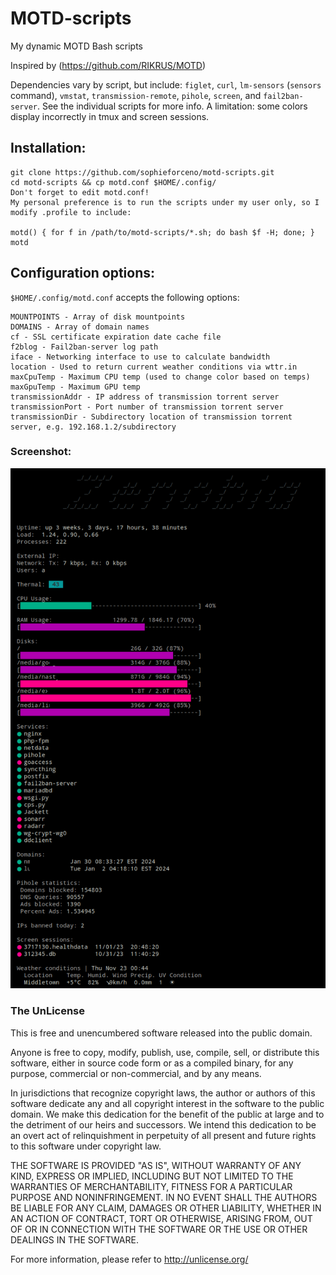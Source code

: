 # MOTD-scripts
My dynamic MOTD Bash scripts

Inspired by (https://github.com/RIKRUS/MOTD)

Dependencies vary by script, but include: `figlet`, `curl`, `lm-sensors` (`sensors` command), `vmstat`, `transmission-remote`, `pihole`, `screen`, and `fail2ban-server`. 
See the individual scripts for more info. A limitation: some colors display incorrectly in tmux and screen sessions.

## Installation:
	git clone https://github.com/sophieforceno/motd-scripts.git
	cd motd-scripts && cp motd.conf $HOME/.config/
	Don't forget to edit motd.conf!
	My personal preference is to run the scripts under my user only, so I modify .profile to include:

	motd() { for f in /path/to/motd-scripts/*.sh; do bash $f -H; done; }
	motd

## Configuration options:
`$HOME/.config/motd.conf` accepts the following options:
```SERVICES - array of process names
MOUNTPOINTS - Array of disk mountpoints
DOMAINS - Array of domain names
cf - SSL certificate expiration date cache file
f2blog - Fail2ban-server log path
iface - Networking interface to use to calculate bandwidth
location - Used to return current weather conditions via wttr.in
maxCpuTemp - Maximum CPU temp (used to change color based on temps)
maxGpuTemp - Maximum GPU temp
transmissionAddr - IP address of transmission torrent server
transmissionPort - Port number of transmission torrent server
transmissionDir - Subdirectory location of transmission torrent server, e.g. 192.168.1.2/subdirectory
```

### Screenshot:
![alt text][logo]

[logo]: https://github.com/sophieforceno/motd-scripts/blob/9879a13eab555903faa112696407dcd5081dd51b/Screenshot.png "MOTD Scripts"


### The UnLicense

This is free and unencumbered software released into the public domain.

Anyone is free to copy, modify, publish, use, compile, sell, or
distribute this software, either in source code form or as a compiled
binary, for any purpose, commercial or non-commercial, and by any
means.

In jurisdictions that recognize copyright laws, the author or authors
of this software dedicate any and all copyright interest in the
software to the public domain. We make this dedication for the benefit
of the public at large and to the detriment of our heirs and
successors. We intend this dedication to be an overt act of
relinquishment in perpetuity of all present and future rights to this
software under copyright law.

THE SOFTWARE IS PROVIDED "AS IS", WITHOUT WARRANTY OF ANY KIND,
EXPRESS OR IMPLIED, INCLUDING BUT NOT LIMITED TO THE WARRANTIES OF
MERCHANTABILITY, FITNESS FOR A PARTICULAR PURPOSE AND NONINFRINGEMENT.
IN NO EVENT SHALL THE AUTHORS BE LIABLE FOR ANY CLAIM, DAMAGES OR
OTHER LIABILITY, WHETHER IN AN ACTION OF CONTRACT, TORT OR OTHERWISE,
ARISING FROM, OUT OF OR IN CONNECTION WITH THE SOFTWARE OR THE USE OR
OTHER DEALINGS IN THE SOFTWARE.

For more information, please refer to <http://unlicense.org/>
